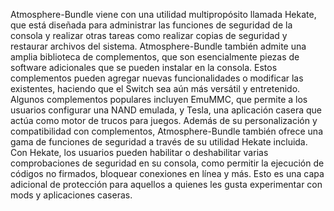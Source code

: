 Atmosphere-Bundle viene con una utilidad multipropósito llamada Hekate, que está diseñada para administrar las funciones de seguridad de la consola y realizar otras tareas como realizar copias de seguridad y restaurar archivos del sistema. Atmosphere-Bundle también admite una amplia biblioteca de complementos, que son esencialmente piezas de software adicionales que se pueden instalar en la consola. Estos complementos pueden agregar nuevas funcionalidades o modificar las existentes, haciendo que el Switch sea aún más versátil y entretenido. Algunos complementos populares incluyen EmuMMC, que permite a los usuarios configurar una NAND emulada, y Tesla, una aplicación casera que actúa como motor de trucos para juegos. Además de su personalización y compatibilidad con complementos, Atmosphere-Bundle también ofrece una gama de funciones de seguridad a través de su utilidad Hekate incluida. Con Hekate, los usuarios pueden habilitar o deshabilitar varias comprobaciones de seguridad en su consola, como permitir la ejecución de códigos no firmados, bloquear conexiones en línea y más. Esto es una capa adicional de protección para aquellos a quienes les gusta experimentar con mods y aplicaciones caseras.